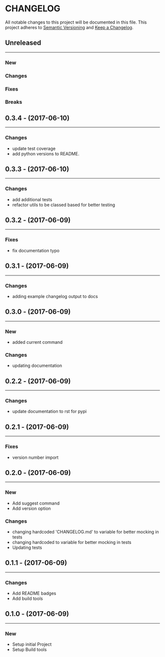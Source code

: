 # CHANGELOG

All notable changes to this project will be documented in this file.
This project adheres to [Semantic Versioning](http://semver.org/) and [Keep a Changelog](http://keepachangelog.com/).


## Unreleased
---

### New

### Changes

### Fixes

### Breaks



## 0.3.4 - (2017-06-10)
---


### Changes
* update test coverage
* add python versions to README.


## 0.3.3 - (2017-06-10)
---


### Changes
* add additional tests
* refactor utils to be classed based for better testing


## 0.3.2 - (2017-06-09)
---

### Fixes
* fix documentation typo


## 0.3.1 - (2017-06-09)
---

### Changes
* adding example changelog output to docs


## 0.3.0 - (2017-06-09)
---

### New
* added current command

### Changes
* updating documentation


## 0.2.2 - (2017-06-09)
---

### Changes
* update documentation to rst for pypi


## 0.2.1 - (2017-06-09)
---

### Fixes
* version number import


## 0.2.0 - (2017-06-09)
---

### New
* Add suggest command
* Add version option

### Changes
* changing hardcoded 'CHANGELOG.md' to variable for better mocking in tests
* changing hardcoded  to variable for better mocking in tests
* Updating tests


## 0.1.1 - (2017-06-09)
---

### Changes
* Add README badges
* Add build tools


## 0.1.0 - (2017-06-09)
---

### New
* Setup initial Project
* Setup Build tools
